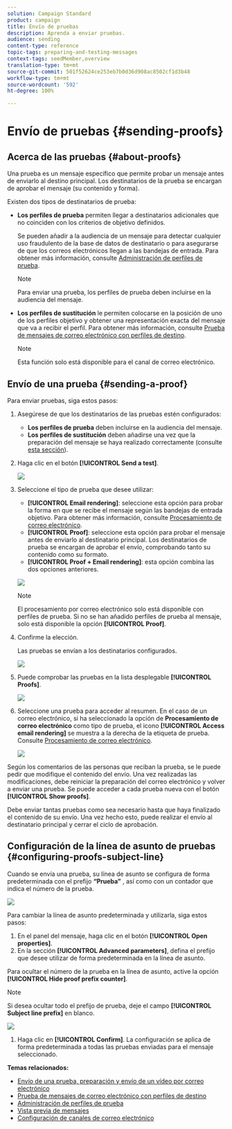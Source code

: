 ```yaml
---
solution: Campaign Standard
product: campaign
title: Envío de pruebas
description: Aprenda a enviar pruebas.
audience: sending
content-type: reference
topic-tags: preparing-and-testing-messages
context-tags: seedMember,overview
translation-type: tm+mt
source-git-commit: 501f52624ce253eb7b0d36d908ac8502cf1d3b48
workflow-type: tm+mt
source-wordcount: '592'
ht-degree: 100%

---
```



# Envío de pruebas {#sending-proofs}

## Acerca de las pruebas {#about-proofs}

Una prueba es un mensaje específico que permite probar un mensaje antes de enviarlo al destino principal. Los destinatarios de la prueba se encargan de aprobar el mensaje (su contenido y forma).

Existen dos tipos de destinatarios de prueba:

* **Los perfiles de prueba** permiten llegar a destinatarios adicionales que no coinciden con los criterios de objetivo definidos.

   Se pueden añadir a la audiencia de un mensaje para detectar cualquier uso fraudulento de la base de datos de destinatario o para asegurarse de que los correos electrónicos llegan a las bandejas de entrada. Para obtener más información, consulte [Administración de perfiles de prueba](../../audiences/using/managing-test-profiles.md).

   >[!NOTE]
   >
   >Para enviar una prueba, los perfiles de prueba deben incluirse en la audiencia del mensaje.

* **Los perfiles de sustitución** le permiten colocarse en la posición de uno de los perfiles objetivo y obtener una representación exacta del mensaje que va a recibir el perfil. Para obtener más información, consulte [Prueba de mensajes de correo electrónico con perfiles de destino](../../sending/using/testing-messages-using-target.md).

   >[!NOTE]
   >
   >Esta función solo está disponible para el canal de correo electrónico.

## Envío de una prueba {#sending-a-proof}

Para enviar pruebas, siga estos pasos:

1. Asegúrese de que los destinatarios de las pruebas estén configurados:
   * **Los perfiles de prueba** deben incluirse en la audiencia del mensaje.
   * **Los perfiles de sustitución** deben añadirse una vez que la preparación del mensaje se haya realizado correctamente (consulte [esta sección](../../sending/using/testing-messages-using-target.md)).

1. Haga clic en el botón **[!UICONTROL Send a test]**.

   ![](assets/bat_select.png)

1. Seleccione el tipo de prueba que desee utilizar:

   * **[!UICONTROL Email rendering]**: seleccione esta opción para probar la forma en que se recibe el mensaje según las bandejas de entrada objetivo. Para obtener más información, consulte [Procesamiento de correo electrónico](../../sending/using/email-rendering.md).
   * **[!UICONTROL Proof]**: seleccione esta opción para probar el mensaje antes de enviarlo al destinatario principal. Los destinatarios de prueba se encargan de aprobar el envío, comprobando tanto su contenido como su formato.
   * **[!UICONTROL Proof + Email rendering]**: esta opción combina las dos opciones anteriores.

   ![](assets/bat_select1.png)

   >[!NOTE]
   >
   >El procesamiento por correo electrónico solo está disponible con perfiles de prueba. Si no se han añadido perfiles de prueba al mensaje, solo está disponible la opción **[!UICONTROL Proof]**.

1. Confirme la elección.

   Las pruebas se envían a los destinatarios configurados.

   ![](assets/bat_select2.png)

1. Puede comprobar las pruebas en la lista desplegable **[!UICONTROL Proofs]**.

   ![](assets/bat_view.png)

1. Seleccione una prueba para acceder al resumen. En el caso de un correo electrónico, si ha seleccionado la opción de **Procesamiento de correo electrónico** como tipo de prueba, el icono **[!UICONTROL Access email rendering]** se muestra a la derecha de la etiqueta de prueba. Consulte [Procesamiento de correo electrónico](../../sending/using/email-rendering.md).

   ![](assets/bat_view2.png)

Según los comentarios de las personas que reciban la prueba, se le puede pedir que modifique el contenido del envío. Una vez realizadas las modificaciones, debe reiniciar la preparación del correo electrónico y volver a enviar una prueba. Se puede acceder a cada prueba nueva con el botón **[!UICONTROL Show proofs]**.

Debe enviar tantas pruebas como sea necesario hasta que haya finalizado el contenido de su envío. Una vez hecho esto, puede realizar el envío al destinatario principal y cerrar el ciclo de aprobación.

## Configuración de la línea de asunto de pruebas {#configuring-proofs-subject-line}

Cuando se envía una prueba, su línea de asunto se configura de forma predeterminada con el prefijo **“Prueba”** , así como con un contador que indica el número de la prueba.

![](assets/proof-prefix.png)

Para cambiar la línea de asunto predeterminada y utilizarla, siga estos pasos:

1. En el panel del mensaje, haga clic en el botón **[!UICONTROL Open properties]**.
1. En la sección **[!UICONTROL Advanced parameters]**, defina el prefijo que desee utilizar de forma predeterminada en la línea de asunto.

Para ocultar el número de la prueba en la línea de asunto, active la opción **[!UICONTROL Hide proof prefix counter]**.

>[!NOTE]
>
>Si desea ocultar todo el prefijo de prueba, deje el campo **[!UICONTROL Subject line prefix]** en blanco.

![](assets/proof-prefix-configuration.png)

1. Haga clic en **[!UICONTROL Confirm]**. La configuración se aplica de forma predeterminada a todas las pruebas enviadas para el mensaje seleccionado.

**Temas relacionados:**

* [Envío de una prueba, preparación y envío de un vídeo por correo electrónico](https://docs.adobe.com/content/help/en/campaign-learn/campaign-standard-tutorials/getting-started/sending-test-preparing-sending-email.html)
* [Prueba de mensajes de correo electrónico con perfiles de destino](../../sending/using/testing-messages-using-target.md)
* [Administración de perfiles de prueba](../../audiences/using/managing-test-profiles.md)
* [Vista previa de mensajes](../../sending/using/previewing-messages.md)
* [Configuración de canales de correo electrónico](../../administration/using/configuring-email-channel.md)
